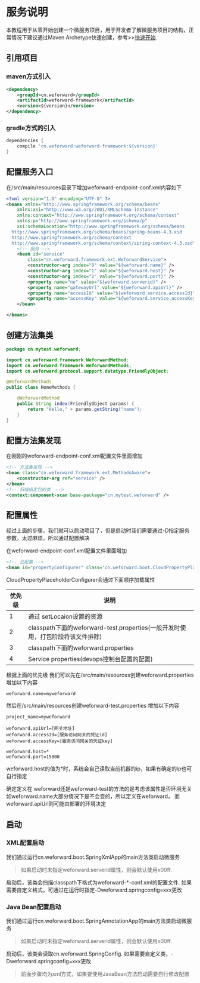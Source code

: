 # 服务说明

本教程用于从零开始创建一个微服务项目，用于开发者了解微服务项目的结构，正常情况下建议通过Maven Archetype快速创建，参考>>[快速开始](server).

## 引用项目

### maven方式引入
```xml
<dependency>
	<groupId>cn.weforward</groupId>
	<artifactId>weforward-framework</artifactId>
	<version>${version}</version>
</dependency>
```
### gradle方式的引入
```groovy
dependencies {
    compile 'cn.weforward:weforward-framework:${version}'
}
```

## 配置服务入口

在/src/main/resources目录下增加weforward-endpoint-conf.xml内容如下
```xml
<?xml version="1.0" encoding="UTF-8" ?>
<beans xmlns="http://www.springframework.org/schema/beans"
	xmlns:xsi="http://www.w3.org/2001/XMLSchema-instance"
	xmlns:context="http://www.springframework.org/schema/context"
	xmlns:p="http://www.springframework.org/schema/p"
	xsi:schemaLocation="http://www.springframework.org/schema/beans
  http://www.springframework.org/schema/beans/spring-beans-4.3.xsd
  http://www.springframework.org/schema/context
  http://www.springframework.org/schema/context/spring-context-4.3.xsd">
	<!-- 服务 -->
	<bean id="service"
		class="cn.weforward.framework.ext.WeforwardService">
		<constructor-arg index="0" value="${weforward.name}" />
		<constructor-arg index="1" value="${weforward.host}" />
		<constructor-arg index="2" value="${weforward.port}" />
		<property name="no" value="${weforward.serverid}" />
		<property name="gatewayUrl" value="${weforward.apiUrl}" />
		<property name="accessId" value="${weforward.service.accessId}" />
		<property name="accessKey" value="${weforward.service.accessKey}" />
	</bean>

</beans>
```

## 创建方法集类

```java
package cn.mytest.weforward;

import cn.weforward.framework.WeforwardMethod;
import cn.weforward.framework.WeforwardMethods;
import cn.weforward.protocol.support.datatype.FriendlyObject;

@WeforwardMethods
public class HomeMethods {

	@WeforwardMethod
	public String index(FriendlyObject params) {
		return "Hello," + params.getString("name");
	}
}
```

## 配置方法集发现

在刚刚的weforward-endpoint-conf.xml配置文件里面增加
```xml
<!-- 方法集发现 -->
<bean class="cn.weforward.framework.ext.MethodsAware">
	<constructor-arg ref="service" />
</bean>
<!-- 扫描指定包的类  -->
<context:component-scan base-package="cn.mytest.weforward" />
```

## 配置属性

经过上面的步骤，我们就可以启动项目了，但是启动时我们需要通过-D指定服务参数，太过麻烦，所以通过配置解决

在weforward-endpoint-conf.xml配置文件里面增加

```xml
<!-- 云配置 -->
<bean id="propertyConfigurer" class="cn.weforward.boot.CloudPropertyPlaceholderConfigurer"/>
```

CloudPropertyPlaceholderConfigurer会通过下面顺序加载属性

|优先级	|说明	|
|----	|----	|
|1		|通过 setLocaion设置的资源	|
|2		|classpath下面的weforward-test.properties(一般开发时使用，打包阶段将该文件排除)	|
|3		|classpath下面的weforward.properties											|																				|
|4		|Service properties(devops控制台配置的配置)									|

根据上面的优先级 我们可以先在/src/main/resources创建weforward.properties 增加以下内容

```properties
weforward.name=myweforward
```

然后在/src/main/resources创建weforward-test.properties 增加以下内容
```
project_name=myweforward

weforward.apiUrl=[网关地址]
weforward.accessId=[服务访问网关的凭证id]
weforward.accessKey=[服务访问网关的凭证key]

weforward.host=*
weforward.port=15000
```

weforward.host的值为*时，系统会自己读取当前机器的ip，如果有确定的ip也可自行指定

确定定义在 weforward还是weforward-test的方法的是考虑该属性是否环境无关 如weforward.name大部分情况下是不会变的，所以定义在weforward， 而weforward.apiUrl则可能由部署的环境决定

## 启动

### XML配置启动
我们通过运行cn.weforward.boot.SpringXmlApp的main方法类启动微服务


>如果启动时未指定weforward.serverid属性，则会默认使用x00ff.

启动后，该类会扫描classpath下格式为weforward-*-conf.xml的配置文件. 如果需要自定义格式，可通过在运行时指定-Dweforward.springconfig=xxx更改

### Java Bean配置启动
我们通过运行cn.weforward.boot.SpringAnnotationApp的main方法类启动微服务

>如果启动时未指定weforward.serverid属性，则会默认使用x00ff.

启动后，该类会读取cn.weforward.SpringConfig. 如果需要自定义类，-Dweforward.springconfig=xxx更改

> 前面步骤均为xml方式，如果要使用JavaBean方法启动需要自行修改配置